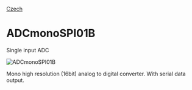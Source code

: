 
[Czech](./README.cs.md)
<!--- module --->
# ADCmonoSPI01B
<!--- Emodule --->

<!--- subtitle --->Single input ADC<!--- Esubtitle --->

![ADCmonoSPI01B](DOC/SRC/img/ADCmonoSPI01B_Top_Big.JPG)

<!--- description --->Mono high resolution (16bit) analog to digital converter. With serial data output.<!--- Edescription --->
            